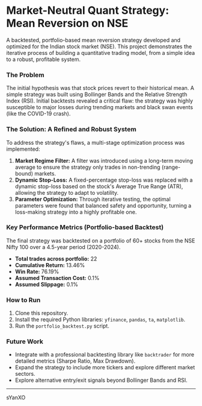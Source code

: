 # Market-Neutral Quant Strategy: Mean Reversion on NSE
A backtested, portfolio-based mean reversion strategy developed and optimized for the Indian stock market (NSE). This project demonstrates the iterative process of building a quantitative trading model, from a simple idea to a robust, profitable system.

### The Problem

The initial hypothesis was that stock prices revert to their historical mean. A simple strategy was built using Bollinger Bands and the Relative Strength Index (RSI). Initial backtests revealed a critical flaw: the strategy was highly susceptible to major losses during trending markets and black swan events (like the COVID-19 crash).

### The Solution: A Refined and Robust System

To address the strategy's flaws, a multi-stage optimization process was implemented:

1.  **Market Regime Filter:** A filter was introduced using a long-term moving average to ensure the strategy only trades in non-trending (range-bound) markets.
2.  **Dynamic Stop-Loss:** A fixed-percentage stop-loss was replaced with a dynamic stop-loss based on the stock's Average True Range (ATR), allowing the strategy to adapt to volatility.
3.  **Parameter Optimization:** Through iterative testing, the optimal parameters were found that balanced safety and opportunity, turning a loss-making strategy into a highly profitable one.

### Key Performance Metrics (Portfolio-based Backtest)

The final strategy was backtested on a portfolio of 60+ stocks from the NSE Nifty 100 over a 4.5-year period (2020-2024).

* **Total trades across portfolio:** 22
* **Cumulative Return:** 13.46%
* **Win Rate:** 76.19%
* **Assumed Transaction Cost:** 0.1%
* **Assumed Slippage:** 0.1%




### How to Run

1.  Clone this repository.
2.  Install the required Python libraries: `yfinance`, `pandas`, `ta`, `matplotlib`.
3.  Run the `portfolio_backtest.py` script.

### Future Work

* Integrate with a professional backtesting library like `backtrader` for more detailed metrics (Sharpe Ratio, Max Drawdown).
* Expand the strategy to include more tickers and explore different market sectors.
* Explore alternative entry/exit signals beyond Bollinger Bands and RSI.

---

sYanXO
